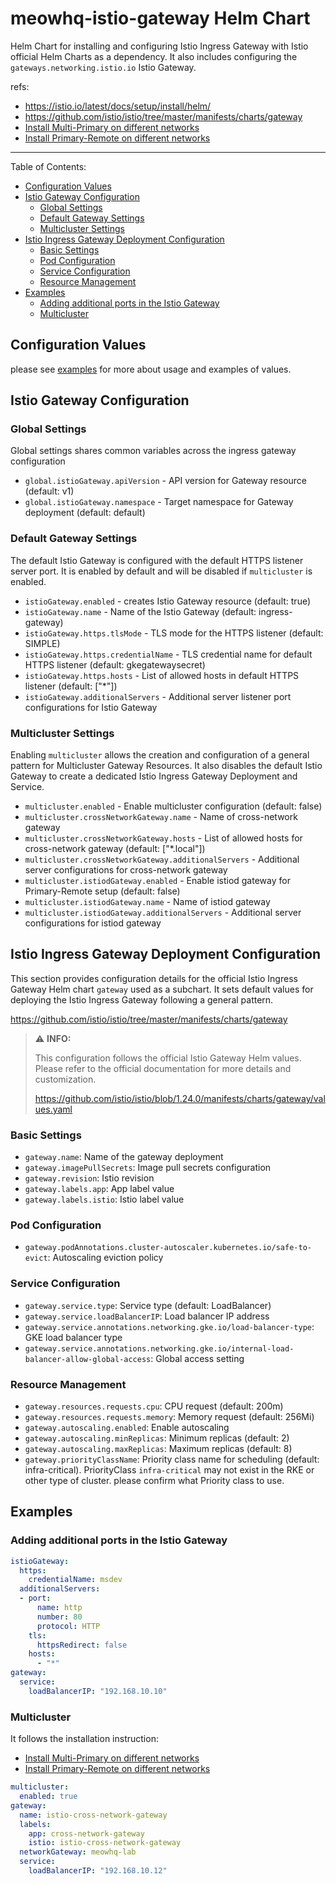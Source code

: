 # meowhq-istio-gateway Helm Chart

Helm Chart for installing and configuring Istio Ingress Gateway with Istio official Helm Charts as a dependency. It also includes configuring the `gateways.networking.istio.io` Istio Gateway.

refs:

- <https://istio.io/latest/docs/setup/install/helm/>
- <https://github.com/istio/istio/tree/master/manifests/charts/gateway>
- [Install Multi-Primary on different networks](https://istio.io/latest/docs/setup/install/multicluster/multi-primary_multi-network/)
- [Install Primary-Remote on different networks](https://istio.io/latest/docs/setup/install/multicluster/primary-remote_multi-network/)

___
Table of Contents:

- [Configuration Values](#configuration-values)
- [Istio Gateway Configuration](#istio-gateway-configuration)
  - [Global Settings](#global-settings)
  - [Default Gateway Settings](#default-gateway-settings)
  - [Multicluster Settings](#multicluster-settings)
- [Istio Ingress Gateway Deployment Configuration](#istio-ingress-gateway-deployment-configuration)
  - [Basic Settings](#basic-settings)
  - [Pod Configuration](#pod-configuration)
  - [Service Configuration](#service-configuration)
  - [Resource Management](#resource-management)
- [Examples](#examples)
  - [Adding additional ports in the Istio Gateway](#adding-additional-ports-in-the-istio-gateway)
  - [Multicluster](#multicluster)

## Configuration Values

please see [examples](examples/README.md) for more about usage and examples of values.

## Istio Gateway Configuration

### Global Settings

Global settings shares common variables across the ingress gateway configuration

- `global.istioGateway.apiVersion` - API version for Gateway resource (default: v1)
- `global.istioGateway.namespace` - Target namespace for Gateway deployment (default: default)

### Default Gateway Settings

The default Istio Gateway is configured with the default HTTPS listener server port. It is enabled by default and will be disabled if `multicluster` is enabled.

- `istioGateway.enabled` - creates Istio Gateway resource (default: true)
- `istioGateway.name` - Name of the Istio Gateway (default: ingress-gateway)
- `istioGateway.https.tlsMode` - TLS mode for the HTTPS listener (default: SIMPLE)
- `istioGateway.https.credentialName` - TLS credential name for default HTTPS listener (default: gkegatewaysecret)
- `istioGateway.https.hosts` - List of allowed hosts in default HTTPS listener (default: ["*"])
- `istioGateway.additionalServers` - Additional server listener port configurations for Istio Gateway

### Multicluster Settings

Enabling `multicluster` allows the creation and configuration of a general pattern for Multicluster Gateway Resources. It also disables the default Istio Gateway to create a dedicated Istio Ingress Gateway Deployment and Service.

- `multicluster.enabled` - Enable multicluster configuration (default: false)
- `multicluster.crossNetworkGateway.name` - Name of cross-network gateway
- `multicluster.crossNetworkGateway.hosts` - List of allowed hosts for cross-network gateway (default: ["*.local"])
- `multicluster.crossNetworkGateway.additionalServers` - Additional server configurations for cross-network gateway
- `multicluster.istiodGateway.enabled` - Enable istiod gateway for Primary-Remote setup (default: false)
- `multicluster.istiodGateway.name` - Name of istiod gateway
- `multicluster.istiodGateway.additionalServers` - Additional server configurations for istiod gateway

## Istio Ingress Gateway Deployment Configuration

This section provides configuration details for the official Istio Ingress Gateway Helm chart `gateway` used as a subchart. It sets default values for deploying the Istio Ingress Gateway following a general pattern.

<https://github.com/istio/istio/tree/master/manifests/charts/gateway>

> ⚠️ **INFO:**
>
> This configuration follows the official Istio Gateway Helm values. Please refer to the official documentation for more details and customization.
>
> <https://github.com/istio/istio/blob/1.24.0/manifests/charts/gateway/values.yaml>

### Basic Settings

- `gateway.name`: Name of the gateway deployment
- `gateway.imagePullSecrets`: Image pull secrets configuration
- `gateway.revision`: Istio revision
- `gateway.labels.app`: App label value
- `gateway.labels.istio`: Istio label value

### Pod Configuration

- `gateway.podAnnotations.cluster-autoscaler.kubernetes.io/safe-to-evict`: Autoscaling eviction policy

### Service Configuration

- `gateway.service.type`: Service type (default: LoadBalancer)
- `gateway.service.loadBalancerIP`: Load balancer IP address
- `gateway.service.annotations.networking.gke.io/load-balancer-type`: GKE load balancer type
- `gateway.service.annotations.networking.gke.io/internal-load-balancer-allow-global-access`: Global access setting

### Resource Management

- `gateway.resources.requests.cpu`: CPU request (default: 200m)
- `gateway.resources.requests.memory`: Memory request (default: 256Mi)
- `gateway.autoscaling.enabled`: Enable autoscaling
- `gateway.autoscaling.minReplicas`: Minimum replicas (default: 2)
- `gateway.autoscaling.maxReplicas`: Maximum replicas (default: 8)
- `gateway.priorityClassName`: Priority class name for scheduling (default: infra-critical). PriorityClass `infra-critical` may not exist in the RKE or other type of cluster. please confirm what Priority class to use.

## Examples

### Adding additional ports in the Istio Gateway

```yaml
istioGateway:
  https:
    credentialName: msdev
  additionalServers:
  - port:
      name: http
      number: 80
      protocol: HTTP
    tls:
      httpsRedirect: false
    hosts:
      - "*"
gateway:
  service:
    loadBalancerIP: "192.168.10.10"
```

### Multicluster

It follows the installation instruction:

- [Install Multi-Primary on different networks](https://istio.io/latest/docs/setup/install/multicluster/multi-primary_multi-network/)
- [Install Primary-Remote on different networks](https://istio.io/latest/docs/setup/install/multicluster/primary-remote_multi-network/)

```yaml
multicluster:
  enabled: true
gateway:
  name: istio-cross-network-gateway
  labels:
    app: cross-network-gateway
    istio: istio-cross-network-gateway
  networkGateway: meowhq-lab
  service:
    loadBalancerIP: "192.168.10.12"
```
